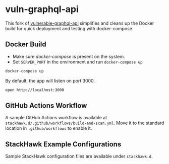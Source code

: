 # vuln-graphql-api

This fork of [vulnerable-graphql-api](https://github.com/CarveSystems/vulnerable-graphql-api) simplifies and cleans up the Docker build for quick deployment and testing with docker-compose.

## Docker Build

- Make sure _docker-compose_ is present on the system.
- Set `SERVER_PORT` in the environment and run `docker-compose up`

```bash
docker-compose up
```

By default, the app will listen on port 3000.

```bash
open http://localhost:3000
```

## GitHub Actions Workflow

A sample GitHub Actions workflow is available at `stackhawk.d/.github/workflows/build-and-scan.yml`. Move it to the standard location in `.github/workflows` to enable it.

## StackHawk Example Configurations

Sample StackHawk configuration files are available under `stackhawk.d`.
